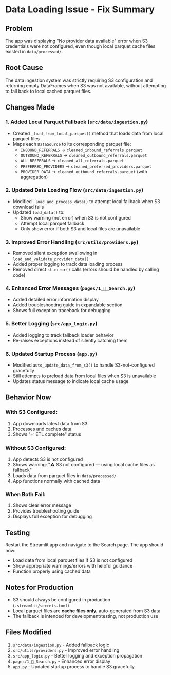 # Data Loading Issue - Fix Summary

## Problem
The app was displaying "No provider data available" error when S3 credentials were not configured, even though local parquet cache files existed in `data/processed/`.

## Root Cause
The data ingestion system was strictly requiring S3 configuration and returning empty DataFrames when S3 was not available, without attempting to fall back to local cached parquet files.

## Changes Made

### 1. **Added Local Parquet Fallback** (`src/data/ingestion.py`)
- Created `_load_from_local_parquet()` method that loads data from local parquet files
- Maps each `DataSource` to its corresponding parquet file:
  - `INBOUND_REFERRALS` → `cleaned_inbound_referrals.parquet`
  - `OUTBOUND_REFERRALS` → `cleaned_outbound_referrals.parquet`
  - `ALL_REFERRALS` → `cleaned_all_referrals.parquet`
  - `PREFERRED_PROVIDERS` → `cleaned_preferred_providers.parquet`
  - `PROVIDER_DATA` → `cleaned_outbound_referrals.parquet` (with aggregation)

### 2. **Updated Data Loading Flow** (`src/data/ingestion.py`)
- Modified `_load_and_process_data()` to attempt local fallback when S3 download fails
- Updated `load_data()` to:
  - Show warning (not error) when S3 is not configured
  - Attempt local parquet fallback
  - Only show error if both S3 and local files are unavailable

### 3. **Improved Error Handling** (`src/utils/providers.py`)
- Removed silent exception swallowing in `load_and_validate_provider_data()`
- Added proper logging to track data loading process
- Removed direct `st.error()` calls (errors should be handled by calling code)

### 4. **Enhanced Error Messages** (`pages/1_🔎_Search.py`)
- Added detailed error information display
- Added troubleshooting guide in expandable section
- Shows full exception traceback for debugging

### 5. **Better Logging** (`src/app_logic.py`)
- Added logging to track fallback loader behavior
- Re-raises exceptions instead of silently catching them

### 6. **Updated Startup Process** (`app.py`)
- Modified `auto_update_data_from_s3()` to handle S3-not-configured gracefully
- Still attempts to preload data from local files when S3 is unavailable
- Updates status message to indicate local cache usage

## Behavior Now

### With S3 Configured:
1. App downloads latest data from S3
2. Processes and caches data
3. Shows "✅ ETL complete" status

### Without S3 Configured:
1. App detects S3 is not configured
2. Shows warning: "⚠️ S3 not configured — using local cache files as fallback"
3. Loads data from parquet files in `data/processed/`
4. App functions normally with cached data

### When Both Fail:
1. Shows clear error message
2. Provides troubleshooting guide
3. Displays full exception for debugging

## Testing
Restart the Streamlit app and navigate to the Search page. The app should now:
- Load data from local parquet files if S3 is not configured
- Show appropriate warnings/errors with helpful guidance
- Function properly using cached data

## Notes for Production
- S3 should always be configured in production (`.streamlit/secrets.toml`)
- Local parquet files are **cache files only**, auto-generated from S3 data
- The fallback is intended for development/testing, not production use

## Files Modified
1. `src/data/ingestion.py` - Added fallback logic
2. `src/utils/providers.py` - Improved error handling
3. `src/app_logic.py` - Better logging and exception propagation
4. `pages/1_🔎_Search.py` - Enhanced error display
5. `app.py` - Updated startup process to handle S3 gracefully
